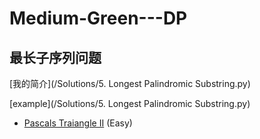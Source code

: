# Medium-Green---DP
## 最长子序列问题

[我的简介](/Solutions/5. Longest Palindromic Substring.py)

[example](/Solutions/5. Longest Palindromic Substring.py)

- [Pascals Traiangle II](problems/src/array/PascalsTriangle.java) (Easy)
